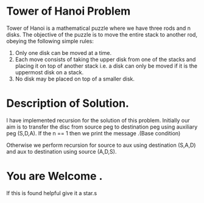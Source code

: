# Tower of Hanoi Problem
Tower of Hanoi is a mathematical puzzle where we have three rods and n disks. The objective of the puzzle is to move the entire stack to another rod, obeying the following simple rules:
1) Only one disk can be moved at a time.
2) Each move consists of taking the upper disk from one of the stacks and placing it on top of another stack i.e. a disk can only be moved if it is the uppermost disk on a stack.
3) No disk may be placed on top of a smaller disk.

# Description of Solution.
I have implemented recursion for the solution of this problem.
Initially our aim is to transfer the disc from source peg to destination peg  using auxiliary peg (S,D,A).
If the n == 1 then we print the message .(Base condition)

Otherwise we perform recursion for source to aux using destination (S,A,D)
                        and         aux to destination using source (A,D,S).

# You are Welcome .
If this is found helpful give it a star.s